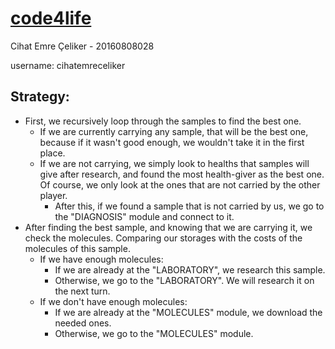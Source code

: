 # [code4life](www.codingame.com/ide/puzzle/code4life)

Cihat Emre Çeliker - 20160808028

username: cihatemreceliker

## Strategy:


- First, we recursively loop through the samples to find the best one.
    - If we are currently carrying any sample, that will be the best one, because if it wasn't good enough, we wouldn't take it in the first place.
    - If we are not carrying, we simply look to healths that samples will give after research, and found the most health-giver as the best one. Of course, we only look at the ones that are not carried by the other player.
        - After this, if we found a sample that is not carried by us, we go to the "DIAGNOSIS" module and connect to it.
- After finding the best sample, and knowing that we are carrying it, we check the molecules. Comparing our storages with the costs of the molecules of this sample.
    - If we have enough molecules:
        - If we are already at the "LABORATORY", we research this sample.
        - Otherwise, we go to the "LABORATORY". We will research it on the next turn.
    - If we don't have enough molecules:
        - If we are already at the "MOLECULES" module, we download the needed ones.
        - Otherwise, we go to the "MOLECULES" module.

